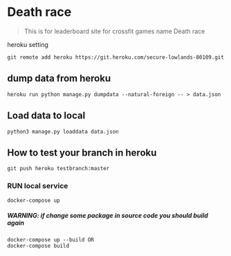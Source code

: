 # Death race

> This is for leaderboard site for crossfit games name Death race

heroku setting

```
git remote add heroku https://git.heroku.com/secure-lowlands-80109.git
```


## dump data from heroku

```
heroku run python manage.py dumpdata --natural-foreign -- > data.json
```

## Load data to local

```
python3 manage.py loaddata data.json
```

## How to test your branch in heroku
```
git push heroku testbranch:master
```

### RUN local service
```
docker-compose up
```

##### *WARNING: if change some package in source code you should build again*
```
docker-compose up --build OR
docker-compose build
```
